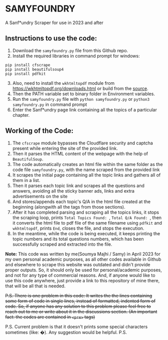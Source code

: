 # SAMYFOUNDRY
A Sanf*undry Scraper for use in 2023 and after

## Instructions to use the code:
1. Download the `samyfoundry.py` file from this Github repo.
2. Install the required libraries in command prompt for windows:
```
pip install cfscrape
pip install beautifulsoup4
pip install pdfkit
```
3. Also, need to install the `wkhtmltopdf` module from https://wkhtmltopdf.org/downloads.html or build from the [source](https://github.com/wkhtmltopdf/wkhtmltopdf).
4. Then the PATH variable set to  binary folder in Environment variables.
5. Run the `samyfoundry.py` file with `python samyfoundry.py` or `python3 samyfoundry.py` in command prompt
6. Enter the Sanf*undry page link containing all the topics of a particular chapter.

## Working of the Code:
1. The `cfscrape` module bypasses the Cloudflare security and captcha present while entering the site of the provided link.
2. Then it parses the HTML content of the webpage with the help of `BeautifulSoup`.
3. The code automatically creates an html file within the same folder as the code file `samyfoundry.py`, with the name scraped from the provided link
4. It scrapes the initial page containing all the topic links and gathers all of them in a list.
5. Then it parses each topic link and scrapes all the questions and answers, avoiding all the sticky banner ads, links and extra advertisements on the site
6. And stores/appends each topic's Q/A in the html file created at the beginning (alongwith all the tags from those sections).
7. After it has completed parsing and scraping all the topics links, it stops the scraping loop, prints `Total Topics Found: `, `Total Q/A Found: `, then it converts the html file to pdf file of the same filename using `pdfkit` and `wkhtmltopdf`, prints `End`, closes the file,  and stops the execution.
8. In the meantime, while the code is being executed, it keeps printing the topic numbers and its total questions numbers, which has been successfully scraped and extracted into the file.


**Note:** This code was written by me(Soumya Majhi / Samy) in April 2023 for my own personal academic purposes, as all other codes available in Github and elsewhere to scrape this website was outdated and didn't provide proper outputs. So, it should only be used for personal/academic purposes, and not for any type of commercial reasons.
And, if anyone would like to use this code anywhere, just provide a link to this repository of mine there, that will be all that is needed.

~~P.S. There is one problem in this code: It writes the the lines containing some form of code in single lines, instead of formatted, indented form of code.
So, if anyone has any solution to this problem please feel free to reach out to me or write about it in the discussions section. 
(An important fact: the codes are contained in `<pre>` tags)~~

P.S. Current problem is that it doesn't prints some special characters sometimes (like: �). Any suggestion would be helpful.
P.S.
